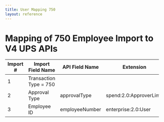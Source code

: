 ```yaml
---
title: User Mapping 750
layout: reference
---
```

# Mapping of 750 Employee Import to V4 UPS APIs

Import #|Import Field Name|API Field Name|Extension
---|---|---|---
1|Transaction Type = 750|
2|Approval Type|approvalType|spend:2.0:ApproverLimit
3|Employee ID|employeeNumber|enterprise:2.0:User

